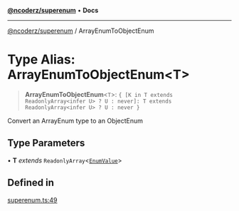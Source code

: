 [**@ncoderz/superenum**](../README.md) • **Docs**

***

[@ncoderz/superenum](../globals.md) / ArrayEnumToObjectEnum

# Type Alias: ArrayEnumToObjectEnum\<T\>

> **ArrayEnumToObjectEnum**\<`T`\>: `{ [K in T extends ReadonlyArray<infer U> ? U : never]: T extends ReadonlyArray<infer U> ? U : never }`

Convert an ArrayEnum type to an ObjectEnum

## Type Parameters

• **T** *extends* `ReadonlyArray`\<[`EnumValue`](EnumValue.md)\>

## Defined in

[superenum.ts:49](https://github.com/ncoderz/superenum/blob/2ce698cc608b8a9eb1339af0ae362b09ca3bb157/src/superenum.ts#L49)
